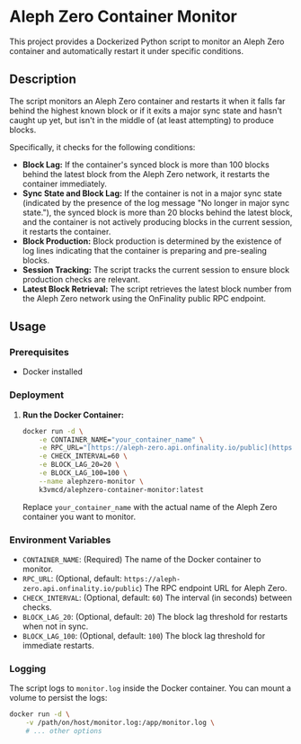 # Aleph Zero Container Monitor

This project provides a Dockerized Python script to monitor an Aleph Zero container and automatically restart it under specific conditions.

## Description

The script monitors an Aleph Zero container and restarts it when it falls far behind the highest known block or if it exits a major sync state and hasn't caught up yet, but isn't in the middle of (at least attempting) to produce blocks.

Specifically, it checks for the following conditions:

* **Block Lag:** If the container's synced block is more than 100 blocks behind the latest block from the Aleph Zero network, it restarts the container immediately.
* **Sync State and Block Lag:** If the container is not in a major sync state (indicated by the presence of the log message "No longer in major sync state."), the synced block is more than 20 blocks behind the latest block, and the container is not actively producing blocks in the current session, it restarts the container.
* **Block Production:** Block production is determined by the existence of log lines indicating that the container is preparing and pre-sealing blocks.
* **Session Tracking:** The script tracks the current session to ensure block production checks are relevant.
* **Latest Block Retrieval:** The script retrieves the latest block number from the Aleph Zero network using the OnFinality public RPC endpoint.

## Usage

### Prerequisites

* Docker installed

### Deployment

1.  **Run the Docker Container:**

    ```bash
    docker run -d \
        -e CONTAINER_NAME="your_container_name" \
        -e RPC_URL="[https://aleph-zero.api.onfinality.io/public](https://aleph-zero.api.onfinality.io/public)" \
        -e CHECK_INTERVAL=60 \
        -e BLOCK_LAG_20=20 \
        -e BLOCK_LAG_100=100 \
        --name alephzero-monitor \
        k3vmcd/alephzero-container-monitor:latest
    ```

    Replace `your_container_name` with the actual name of the Aleph Zero container you want to monitor.

### Environment Variables

* `CONTAINER_NAME`: (Required) The name of the Docker container to monitor.
* `RPC_URL`: (Optional, default: `https://aleph-zero.api.onfinality.io/public`) The RPC endpoint URL for Aleph Zero.
* `CHECK_INTERVAL`: (Optional, default: `60`) The interval (in seconds) between checks.
* `BLOCK_LAG_20`: (Optional, default: `20`) The block lag threshold for restarts when not in sync.
* `BLOCK_LAG_100`: (Optional, default: `100`) The block lag threshold for immediate restarts.

### Logging

The script logs to `monitor.log` inside the Docker container. You can mount a volume to persist the logs:

```bash
docker run -d \
    -v /path/on/host/monitor.log:/app/monitor.log \
    # ... other options